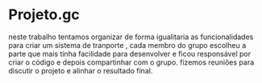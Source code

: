# Projeto.gc
neste trabalho tentamos organizar de forma igualitaria as funcionalidades para criar um sistema de tranporte , cada membro do grupo escolheu a parte que mais tinha facilidade para desenvolver e ficou responsável por criar o código e depois compartinhar com o grupo.
fizemos reuniões para discutir o projeto e alinhar o resultado final.
